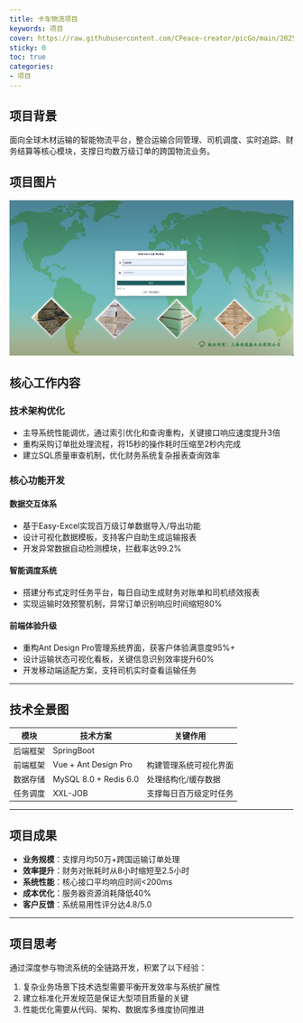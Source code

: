 ```yaml
---
title: 卡车物流项目
keywords: 项目
cover: https://raw.githubusercontent.com/CPeace-creator/picGo/main/20250316153125.png
sticky: 0
toc: true
categories:
- 项目
---
```


## 项目背景
面向全球木材运输的智能物流平台，整合运输合同管理、司机调度、实时追踪、财务结算等核心模块，支撑日均数万级订单的跨国物流业务。

## 项目图片
<img src="https://raw.githubusercontent.com/CPeace-creator/picGo/main/20250316153125.png">

## 核心工作内容
### 技术架构优化
- 主导系统性能调优，通过索引优化和查询重构，关键接口响应速度提升3倍
- 重构采购订单批处理流程，将15秒的操作耗时压缩至2秒内完成
- 建立SQL质量审查机制，优化财务系统复杂报表查询效率

### 核心功能开发
#### 数据交互体系
- 基于Easy-Excel实现百万级订单数据导入/导出功能
- 设计可视化数据模板，支持客户自助生成运输报表
- 开发异常数据自动检测模块，拦截率达99.2%

#### 智能调度系统
- 搭建分布式定时任务平台，每日自动生成财务对账单和司机绩效报表
- 实现运输时效预警机制，异常订单识别响应时间缩短80%

#### 前端体验升级
- 重构Ant Design Pro管理系统界面，获客户体验满意度95%+
- 设计运输状态可视化看板，关键信息识别效率提升60%
- 开发移动端适配方案，支持司机实时查看运输任务

---

## 技术全景图
| 模块   | 技术方案                  | 关键作用                   |
|------|-----------------------|---------------------------|
| 后端框架 | SpringBoot            |           |
| 前端框架 | Vue + Ant Design Pro  | 构建管理系统可视化界面      |
| 数据存储 | MySQL 8.0 + Redis 6.0 | 处理结构化/缓存数据         |
| 任务调度 | XXL-JOB               | 支撑每日百万级定时任务      |

---

## 项目成果
- **业务规模**：支撑月均50万+跨国运输订单处理
- **效率提升**：财务对账耗时从8小时缩短至2.5小时
- **系统性能**：核心接口平均响应时间<200ms
- **成本优化**：服务器资源消耗降低40%
- **客户反馈**：系统易用性评分达4.8/5.0

---

## 项目思考
通过深度参与物流系统的全链路开发，积累了以下经验：
1. 复杂业务场景下技术选型需要平衡开发效率与系统扩展性
2. 建立标准化开发规范是保证大型项目质量的关键
3. 性能优化需要从代码、架构、数据库多维度协同推进

